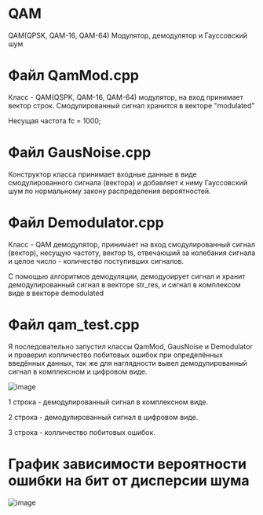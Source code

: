 # QAM
QAM(QPSK, QAM-16, QAM-64) Модулятор, демодулятор и Гауссовский шум

# Файл QamMod.cpp
Класс - QAM(QSPK, QAM-16, QAM-64) модулятор, на вход принимает вектор строк. Смодулированный сигнал хранится в векторе "modulated"

Несущая частота fc = 1000;

# Файл GausNoise.cpp
Конструктор класса принимает входные данные в виде смодулированного сигнала (вектора) и добавляет к ниму Гауссовский шум по нормальному закону распределения вероятностей.

# Файл Demodulator.cpp
Класс - QAM демодулятор, принимает на вход смодулированный сигнал (вектор), несущую частоту, вектор ts, отвечаюший за колебания сигнала и целое число - количество поступивших сигналов. 

С помощью алгоритмов демодуляции, демодуоирует сигнал и хранит демодулированный сигнал в векторе str_res, и сигнал в комплексом виде в векторе demodulated

# Файл qam_test.cpp

Я последовательно запустил классы QamMod, GausNoise и Demodulator и проверил колличество побитовых ошибок при определённых введённых данных, так же для наглядности вывел демодулированный сигнал в комплексном и цифровом виде.

![image](https://github.com/cherrypasska/QAM/assets/144723038/0c390e1f-d31b-4ed4-8251-2e29c7ab0578)

1 строка - демодулированный сигнал в комплексном виде.

2 строка - демодулированный сигнал в цифровом виде.

3 строка - колличество побитовых ошибок.

# График зависимости вероятности ошибки на бит от  дисперсии шума
![image](https://github.com/cherrypasska/QAM/assets/144723038/1a3dcb10-70eb-4465-ada2-653386b52f1b)
